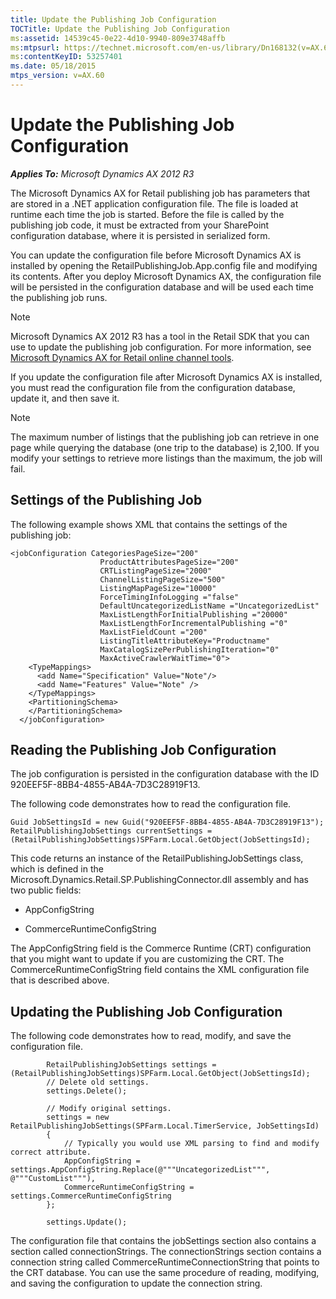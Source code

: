 ```yaml
---
title: Update the Publishing Job Configuration
TOCTitle: Update the Publishing Job Configuration
ms:assetid: 14539c45-0e22-4d10-9940-809e3748affb
ms:mtpsurl: https://technet.microsoft.com/en-us/library/Dn168132(v=AX.60)
ms:contentKeyID: 53257401
ms.date: 05/18/2015
mtps_version: v=AX.60
---
```


# Update the Publishing Job Configuration 


_**Applies To:** Microsoft Dynamics AX 2012 R3_

The Microsoft Dynamics AX for Retail publishing job has parameters that are stored in a .NET application configuration file. The file is loaded at runtime each time the job is started. Before the file is called by the publishing job code, it must be extracted from your SharePoint configuration database, where it is persisted in serialized form.

You can update the configuration file before Microsoft Dynamics AX is installed by opening the RetailPublishingJob.App.config file and modifying its contents. After you deploy Microsoft Dynamics AX, the configuration file will be persisted in the configuration database and will be used each time the publishing job runs.


> [!NOTE]
> <P>Microsoft Dynamics AX 2012 R3 has a tool in the Retail SDK that you can use to update the publishing job configuration. For more information, see <A href="microsoft-dynamics-ax-for-retail-online-channel-tools.md">Microsoft Dynamics AX for Retail online channel tools</A>.</P>



If you update the configuration file after Microsoft Dynamics AX is installed, you must read the configuration file from the configuration database, update it, and then save it.


> [!NOTE]
> <P>The maximum number of listings that the publishing job can retrieve in one page while querying the database (one trip to the database) is 2,100. If you modify your settings to retrieve more listings than the maximum, the job will fail.</P>



## Settings of the Publishing Job

The following example shows XML that contains the settings of the publishing job:

    <jobConfiguration CategoriesPageSize="200"
                        ProductAttributesPageSize="200"
                        CRTListingPageSize="2000"
                        ChannelListingPageSize="500"
                        ListingMapPageSize="10000"
                        ForceTimingInfoLogging ="false"
                        DefaultUncategorizedListName ="UncategorizedList"
                        MaxListLengthForInitialPublishing ="20000"
                        MaxListLengthForIncrementalPublishing ="0"
                        MaxListFieldCount ="200"
                        ListingTitleAttributeKey="Productname"
                        MaxCatalogSizePerPublishingIteration="0"
                        MaxActiveCrawlerWaitTime="0">
        <TypeMappings>
          <add Name="Specification" Value="Note"/>
          <add Name="Features" Value="Note" />
        </TypeMappings>
        <PartitioningSchema>
        </PartitioningSchema>
      </jobConfiguration>

## Reading the Publishing Job Configuration

The job configuration is persisted in the configuration database with the ID 920EEF5F-8BB4-4855-AB4A-7D3C28919F13.

The following code demonstrates how to read the configuration file.

    Guid JobSettingsId = new Guid("920EEF5F-8BB4-4855-AB4A-7D3C28919F13");
    RetailPublishingJobSettings currentSettings = (RetailPublishingJobSettings)SPFarm.Local.GetObject(JobSettingsId);

This code returns an instance of the RetailPublishingJobSettings class, which is defined in the Microsoft.Dynamics.Retail.SP.PublishingConnector.dll assembly and has two public fields:

  - AppConfigString

  - CommerceRuntimeConfigString

The AppConfigString field is the Commerce Runtime (CRT) configuration that you might want to update if you are customizing the CRT. The CommerceRuntimeConfigString field contains the XML configuration file that is described above.

## Updating the Publishing Job Configuration

The following code demonstrates how to read, modify, and save the configuration file.

``` 
        RetailPublishingJobSettings settings = (RetailPublishingJobSettings)SPFarm.Local.GetObject(JobSettingsId);
        // Delete old settings.
        settings.Delete();

        // Modify original settings.
        settings = new RetailPublishingJobSettings(SPFarm.Local.TimerService, JobSettingsId)
        {
            // Typically you would use XML parsing to find and modify correct attribute.
            AppConfigString = settings.AppConfigString.Replace(@"""UncategorizedList""", @"""CustomList"""),
            CommerceRuntimeConfigString = settings.CommerceRuntimeConfigString
        };

        settings.Update();
```

The configuration file that contains the jobSettings section also contains a section called connectionStrings. The connectionStrings section contains a connection string called CommerceRuntimeConnectionString that points to the CRT database. You can use the same procedure of reading, modifying, and saving the configuration to update the connection string.

  


